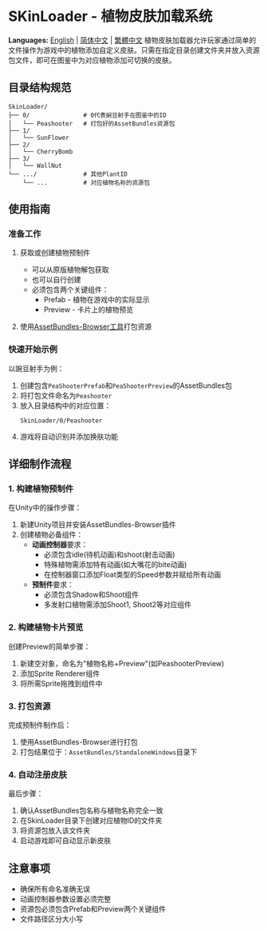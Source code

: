 # SKinLoader - 植物皮肤加载系统
**Languages:**
[English](README.md) | [简体中文](README.zh-CN.md) | [繁體中文](README.zh-TW.md)
植物皮肤加载器允许玩家通过简单的文件操作为游戏中的植物添加自定义皮肤。只需在指定目录创建文件夹并放入资源包文件，即可在图鉴中为对应植物添加可切换的皮肤。

## 目录结构规范

```
SkinLoader/
├── 0/               # 0代表豌豆射手在图鉴中的ID
│   └── Peashooter   # 打包好的AssetBundles资源包
├── 1/
│   └── SunFlower
├── 2/
│   └── CherryBomb
├── 3/
│   └── WallNut
└── .../             # 其他PlantID
    └── ...          # 对应植物名称的资源包
```

## 使用指南

### 准备工作

1. 获取或创建植物预制件
   - 可以从原版植物解包获取
   - 也可以自行创建
   - 必须包含两个关键组件：
     * Prefab - 植物在游戏中的实际显示
     * Preview - 卡片上的植物预览

2. 使用[AssetBundles-Browser工具](https://github.com/Unity-Technologies/AssetBundles-Browser.git)打包资源

### 快速开始示例

以豌豆射手为例：
1. 创建包含`PeaShooterPrefab`和`PeaShooterPreview`的AssetBundles包
2. 将打包文件命名为`Peashooter`
3. 放入目录结构中的对应位置：
   ```
   SkinLoader/0/Peashooter
   ```
4. 游戏将自动识别并添加换肤功能

## 详细制作流程

### 1. 构建植物预制件

在Unity中的操作步骤：

1. 新建Unity项目并安装AssetBundles-Browser插件
2. 创建植物必备组件：
   - **动画控制器**要求：
     * 必须包含idle(待机动画)和shoot(射击动画)
     * 特殊植物需添加特有动画(如大嘴花的bite动画)
     * 在控制器窗口添加Float类型的Speed参数并赋给所有动画
   - **预制件**要求：
     * 必须包含Shadow和Shoot组件
     * 多发射口植物需添加Shoot1, Shoot2等对应组件

### 2. 构建植物卡片预览

创建Preview的简单步骤：
1. 新建空对象，命名为"植物名称+Preview"(如PeashooterPreview)
2. 添加Sprite Renderer组件
3. 将所需Sprite拖拽到组件中

### 3. 打包资源

完成预制件制作后：
1. 使用AssetBundles-Browser进行打包
2. 打包结果位于：`AssetBundles/StandaloneWindows`目录下

### 4. 自动注册皮肤

最后步骤：
1. 确认AssetBundles包名称与植物名称完全一致
2. 在SkinLoader目录下创建对应植物ID的文件夹
3. 将资源包放入该文件夹
4. 启动游戏即可自动显示新皮肤

## 注意事项

- 确保所有命名准确无误
- 动画控制器参数设置必须完整
- 资源包必须包含Prefab和Preview两个关键组件
- 文件路径区分大小写